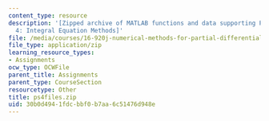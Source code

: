 ```yaml
---
content_type: resource
description: '[Zipped archive of MATLAB functions and data supporting Problem Set
  4: Integral Equation Methods]'
file: /media/courses/16-920j-numerical-methods-for-partial-differential-equations-sma-5212-spring-2003/30b0d4941fdcbbf0b7aa6c51476d948e_ps4files.zip
file_type: application/zip
learning_resource_types:
- Assignments
ocw_type: OCWFile
parent_title: Assignments
parent_type: CourseSection
resourcetype: Other
title: ps4files.zip
uid: 30b0d494-1fdc-bbf0-b7aa-6c51476d948e
---
```

